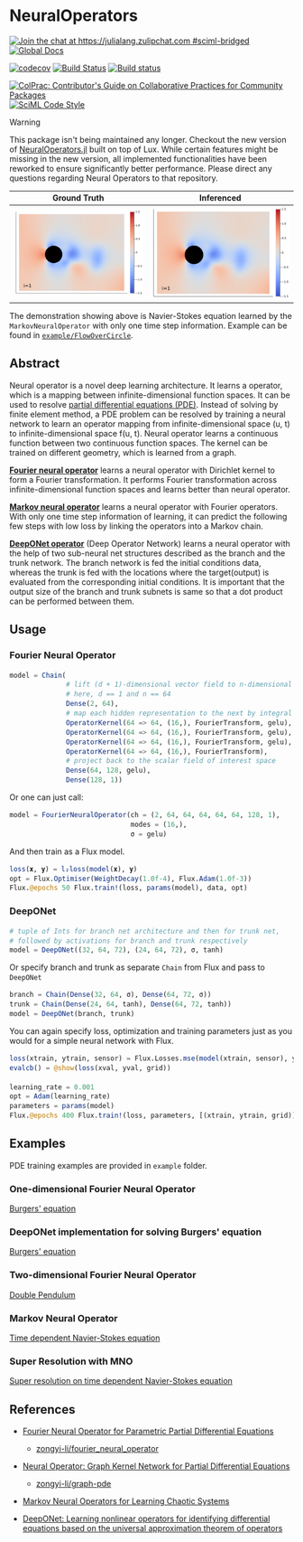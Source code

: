 # NeuralOperators

[![Join the chat at https://julialang.zulipchat.com #sciml-bridged](https://img.shields.io/static/v1?label=Zulip&message=chat&color=9558b2&labelColor=389826)](https://julialang.zulipchat.com/#narrow/stream/279055-sciml-bridged)
[![Global Docs](https://img.shields.io/badge/docs-SciML-blue.svg)](https://docs.sciml.ai/NeuralOperators/stable/)

[![codecov](https://codecov.io/gh/SciML/NeuralOperators.jl/branch/master/graph/badge.svg)](https://codecov.io/gh/SciML/NeuralOperators.jl)
[![Build Status](https://github.com/SciML/NeuralOperators.jl/workflows/CI/badge.svg)](https://github.com/SciML/NeuralOperators.jl/actions?query=workflow%3ACI)
[![Build status](https://badge.buildkite.com/be853055db9e309317157b7e2983e752b60705502e622a139e.svg?branch=main)](https://buildkite.com/julialang/neuraloperators-dot-jl)

[![ColPrac: Contributor's Guide on Collaborative Practices for Community Packages](https://img.shields.io/badge/ColPrac-Contributor%27s%20Guide-blueviolet)](https://github.com/SciML/ColPrac)
[![SciML Code Style](https://img.shields.io/static/v1?label=code%20style&message=SciML&color=9558b2&labelColor=389826)](https://github.com/SciML/SciMLStyle)

> [!warning]
> This package isn't being maintained any longer. Checkout the new version of [NeuralOperators.jl](https://github.com/SciML/NeuralOperators.jl/)
> built on top of Lux. While certain features might be missing in the new version, all implemented functionalities have been reworked
> to ensure significantly better performance. Please direct any questions regarding Neural Operators to that repository.

| **Ground Truth**                            | **Inferenced**                                     |
|:-------------------------------------------:|:--------------------------------------------------:|
| ![](example/FlowOverCircle/gallery/ans.gif) | ![](example/FlowOverCircle/gallery/inferenced.gif) |

The demonstration showing above is Navier-Stokes equation learned by the `MarkovNeuralOperator` with only one time step information.
Example can be found in [`example/FlowOverCircle`](example/FlowOverCircle).

## Abstract

Neural operator is a novel deep learning architecture.
It learns a operator, which is a mapping between infinite-dimensional function spaces.
It can be used to resolve [partial differential equations (PDE)](https://en.wikipedia.org/wiki/Partial_differential_equation).
Instead of solving by finite element method, a PDE problem can be resolved by training a neural network to learn an operator mapping
from infinite-dimensional space (u, t) to infinite-dimensional space f(u, t).
Neural operator learns a continuous function between two continuous function spaces.
The kernel can be trained on different geometry, which is learned from a graph.

**[Fourier neural operator](https://docs.sciml.ai/NeuralOperators/stable/apis/#Fourier-neural-operator)** learns a neural operator with Dirichlet kernel to form a Fourier transformation.
It performs Fourier transformation across infinite-dimensional function spaces and learns better than neural operator.

**[Markov neural operator](https://docs.sciml.ai/NeuralOperators/stable/apis/#Markov-neural-operator)** learns a neural operator with Fourier operators.
With only one time step information of learning, it can predict the following few steps with low loss
by linking the operators into a Markov chain.

**[DeepONet operator](https://docs.sciml.ai/NeuralOperators/stable/apis/#DeepONet)** (Deep Operator Network) learns a neural operator with the help of two sub-neural net structures described as the branch and the trunk network.
The branch network is fed the initial conditions data, whereas the trunk is fed with the locations where the target(output) is evaluated from the corresponding initial conditions.
It is important that the output size of the branch and trunk subnets is same so that a dot product can be performed between them.

## Usage

### Fourier Neural Operator

```julia
model = Chain(
              # lift (d + 1)-dimensional vector field to n-dimensional vector field
              # here, d == 1 and n == 64
              Dense(2, 64),
              # map each hidden representation to the next by integral kernel operator
              OperatorKernel(64 => 64, (16,), FourierTransform, gelu),
              OperatorKernel(64 => 64, (16,), FourierTransform, gelu),
              OperatorKernel(64 => 64, (16,), FourierTransform, gelu),
              OperatorKernel(64 => 64, (16,), FourierTransform),
              # project back to the scalar field of interest space
              Dense(64, 128, gelu),
              Dense(128, 1))
```

Or one can just call:

```julia
model = FourierNeuralOperator(ch = (2, 64, 64, 64, 64, 64, 128, 1),
                              modes = (16,),
                              σ = gelu)
```

And then train as a Flux model.

```julia
loss(𝐱, 𝐲) = l₂loss(model(𝐱), 𝐲)
opt = Flux.Optimiser(WeightDecay(1.0f-4), Flux.Adam(1.0f-3))
Flux.@epochs 50 Flux.train!(loss, params(model), data, opt)
```

### DeepONet

```julia
# tuple of Ints for branch net architecture and then for trunk net,
# followed by activations for branch and trunk respectively
model = DeepONet((32, 64, 72), (24, 64, 72), σ, tanh)
```

Or specify branch and trunk as separate `Chain` from Flux and pass to `DeepONet`

```julia
branch = Chain(Dense(32, 64, σ), Dense(64, 72, σ))
trunk = Chain(Dense(24, 64, tanh), Dense(64, 72, tanh))
model = DeepONet(branch, trunk)
```

You can again specify loss, optimization and training parameters just as you would for a simple neural network with Flux.

```julia
loss(xtrain, ytrain, sensor) = Flux.Losses.mse(model(xtrain, sensor), ytrain)
evalcb() = @show(loss(xval, yval, grid))

learning_rate = 0.001
opt = Adam(learning_rate)
parameters = params(model)
Flux.@epochs 400 Flux.train!(loss, parameters, [(xtrain, ytrain, grid)], opt, cb = evalcb)
```

## Examples

PDE training examples are provided in `example` folder.

### One-dimensional Fourier Neural Operator

[Burgers' equation](example/Burgers)

### DeepONet implementation for solving Burgers' equation

[Burgers' equation](example/Burgers/src/Burgers_deeponet.jl)

### Two-dimensional Fourier Neural Operator

[Double Pendulum](example/DoublePendulum)

### Markov Neural Operator

[Time dependent Navier-Stokes equation](example/FlowOverCircle)

### Super Resolution with MNO

[Super resolution on time dependent Navier-Stokes equation](example/SuperResolution)

## References

  - [Fourier Neural Operator for Parametric Partial Differential Equations](https://arxiv.org/abs/2010.08895)
    
      + [zongyi-li/fourier_neural_operator](https://github.com/zongyi-li/fourier_neural_operator)

  - [Neural Operator: Graph Kernel Network for Partial Differential Equations](https://arxiv.org/abs/2003.03485)
    
      + [zongyi-li/graph-pde](https://github.com/zongyi-li/graph-pde)
  - [Markov Neural Operators for Learning Chaotic Systems](https://arxiv.org/abs/2106.06898)
  - [DeepONet: Learning nonlinear operators for identifying  differential equations based on the universal approximation theorem of operators](https://arxiv.org/abs/1910.03193)

